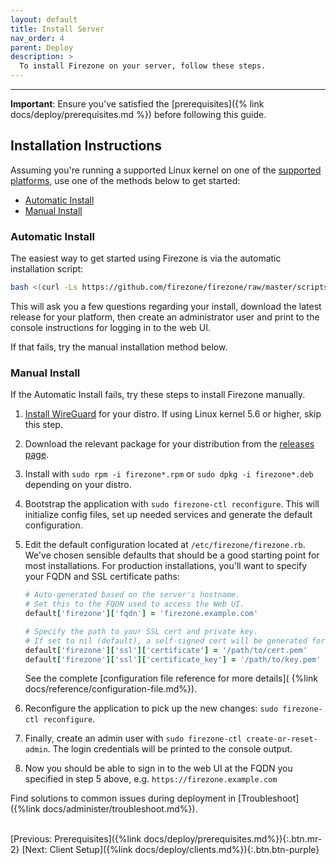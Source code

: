 ```yaml
---
layout: default
title: Install Server
nav_order: 4
parent: Deploy
description: >
  To install Firezone on your server, follow these steps.
---
```

---

**Important**: Ensure you've satisfied the
[prerequisites]({% link docs/deploy/prerequisites.md %}) before following this
guide.

## Installation Instructions

Assuming you're running a supported Linux kernel on one of the [supported
platforms](#supported-linux-distributions), use one of the methods below
to get started:

* [Automatic Install](#automatic-install)
* [Manual Install](#manual-install)

### Automatic Install

The easiest way to get started using Firezone is via the automatic installation
script:

```bash
bash <(curl -Ls https://github.com/firezone/firezone/raw/master/scripts/install.sh)
```

This will ask you a few questions regarding your install, download the latest
release for your platform, then create an administrator user and print to the
console instructions for logging in to the web UI.

If that fails, try the manual installation method below.

### Manual Install

If the Automatic Install fails, try these steps to install Firezone manually.

1. [Install WireGuard](https://www.wireguard.com/install/) for your distro.
   If using Linux kernel 5.6 or higher, skip this step.
1. Download the relevant package for your distribution from the
   [releases page](https://github.com/firezone/firezone/releases).
1. Install with `sudo rpm -i firezone*.rpm` or `sudo dpkg -i firezone*.deb`
   depending on your distro.
1. Bootstrap the application with `sudo firezone-ctl reconfigure`. This will
   initialize config files, set up needed services and generate the default
   configuration.
1. Edit the default configuration located at `/etc/firezone/firezone.rb`.
   We've chosen sensible defaults that should be a good starting point for most
   installations. For production installations, you'll want to specify your
   FQDN and SSL certificate paths:

   ```ruby
   # Auto-generated based on the server's hostname.
   # Set this to the FQDN used to access the Web UI.
   default['firezone']['fqdn'] = 'firezone.example.com'

   # Specify the path to your SSL cert and private key.
   # If set to nil (default), a self-signed cert will be generated for you.
   default['firezone']['ssl']['certificate'] = '/path/to/cert.pem'
   default['firezone']['ssl']['certificate_key'] = '/path/to/key.pem'
   ```

   See the complete [configuration file reference for more details](
   {%link docs/reference/configuration-file.md%}).

1. Reconfigure the application to pick up the new changes:
   `sudo firezone-ctl reconfigure`.
1. Finally, create an admin user with `sudo firezone-ctl create-or-reset-admin`.
   The login credentials will be printed to the console output.
1. Now you should be able to sign in to the web UI at the FQDN you specified in
   step 5 above, e.g. `https://firezone.example.com`

Find solutions to common issues during deployment in [Troubleshoot]({%link docs/administer/troubleshoot.md%}).

\
[Previous: Prerequisites]({%link docs/deploy/prerequisites.md%}){:.btn.mr-2}
[Next: Client Setup]({%link docs/deploy/clients.md%}){:.btn.btn-purple}
